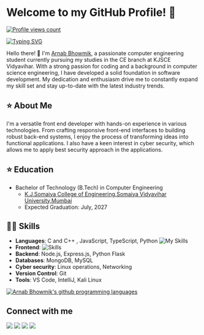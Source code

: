 # Welcome to my GitHub Profile! 👋
[![Profile views count](https://komarev.com/ghpvc/?username=arnab-afk)](https://github.com/arnab-afk)

[![Typing SVG](https://readme-typing-svg.herokuapp.com?font=Cursive&color=%2336BCF7&size=35&center=true&vCenter=true&lines=Hello+I'm+Arnab;I'm+a+student;I'm+a+developer)](https://github.com/arnab-afk/)

Hello there! 👋 I'm [Arnab Bhowmik](https://arnabbhowmik.rf.gd), a passionate computer engineering student currently pursuing my studies in the CE branch at KJSCE Vidyavihar. With a strong passion for coding and a background in computer science engineering, I have developed a solid foundation in software development. My dedication and enthusiasm drive me to constantly expand my skill set and stay up-to-date with the latest industry trends.

## ⭐ About Me
I'm a versatile front end developer with hands-on experience in various technologies. From crafting responsive front-end interfaces to building robust back-end systems, I enjoy the process of transforming ideas into functional applications. I also have a keen interest in cyber security, which allows me to apply best security approach in the applications.

## ⭐ Education
- Bachelor of Technology (B.Tech) in Computer Engineering
  - [K.J.Somaiya College of Engineering,Somaiya Vidyavihar University,Mumbai](www.kjsce.somaiya.edu)
  - Expected Graduation: July, 2027
 
## 🧑‍💻 Skills

- **Languages**: C and C++ , JavaScript, TypeScript, Python ![My Skills](https://skillicons.dev/icons?i=java,python,bash,git,github,gitlab,figma,html,css,scss,bootstrap,javascript)
- **Frontend**: ![Skills](https://skillicons.dev/icons?i=html,css,scss,bootstrap,javascript)
- **Backend**: Node.js, Express.js, Python Flask
- **Databases**: MongoDB, MySQL
- **Cyber security**: Linux operations, Networking
- **Version Control**: Git
- **Tools**: VS Code, IntelliJ, Kali Linux

[![Arnab Bhowmik's github programming languages](https://github-readme-stats-eight-theta.vercel.app/api/top-langs/?username=arnab-afk&theme=dark&layout=compact&langs_count=10&title_color=blue)](https://github.com/arnab-afk/)

## Connect with me 
<p>
<a href="https://www.linkedin.com/in/bhowmikarnab" target="_blank"><img src="https://img.shields.io/badge/LinkedIn-0077B5?style=for-the-badge&logo=linkedin&logoColor=white"></a>
<a href"mailto:mail@arnabbhowmik.me" target="_blank"><img src="https://img.shields.io/badge/Gmail-D14836?style=for-the-badge&logo=gmail&logoColor=white"></a>
<a href="https://wa.me/919082443659?text=Hi+Arnab" target="_blank"><img src="https://img.shields.io/badge/WhatsApp-25D366?style=for-the-badge&logo=whatsapp&logoColor=white"></a>
<a href="https://www.instagram.com/the_arnab_bhowmik" target="_blank"><img src="https://img.shields.io/badge/Instagram-E4405F?style=for-the-badge&logo=instagram&logoColor=white"></a>
</p>
<!--
**Arnab-Afk/Arnab-afk** is a ✨ _special_ ✨ repository because its `README.md` (this file) appears on your GitHub profile.

Here are some ideas to get you started:

- 🔭 I’m currently working on ...
- 🌱 I’m currently learning ...
- 👯 I’m looking to collaborate on ...
- 🤔 I’m looking for help with ...
- 💬 Ask me about ...
- 📫 How to reach me: ...
- 😄 Pronouns: ...
- ⚡ Fun fact: ...
-->
